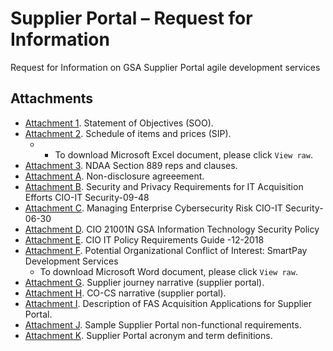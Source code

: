 # Supplier Portal – Request for Information
Request for Information on GSA Supplier Portal agile development services

## Attachments
- [Attachment 1](https://github.com/GSA/supplier-portal-rfi/blob/main/Supplier%20Portal%20SOO.pdf). Statement of Objectives (SOO). 
- [Attachment 2](x). Schedule of items and prices (SIP).
  - - To download Microsoft Excel document, please click `View raw`. 
- [Attachment 3](x). NDAA Section 889 reps and clauses. 
- [Attachment A](X). Non-disclosure agreeement. 
- [Attachment B](x). Security and Privacy Requirements for IT Acquisition Efforts CIO-IT Security-09-48
- [Attachment C](x). Managing Enterprise Cybersecurity Risk CIO-IT Security-06-30
- [Attachment D](x). CIO 21001N GSA Information Technology Security Policy
- [Attachment E](x). CIO IT Policy Requirements Guide -12-2018
- [Attachment F](x). Potential Organizational Conflict of Interest: SmartPay Development Services
  - To download Microsoft Word document, please click `View raw`. 
- [Attachment G](X). Supplier journey narrative (supplier portal).
- [Attachment H](X). CO-CS narrative (supplier portal).
- [Attachment I](X). Description of FAS Acquisition Applications for Supplier Portal.
- [Attachment J](X). Sample Supplier Portal non-functional requirements.
- [Attachment K](X). Supplier Portal acronym and term definitions.
